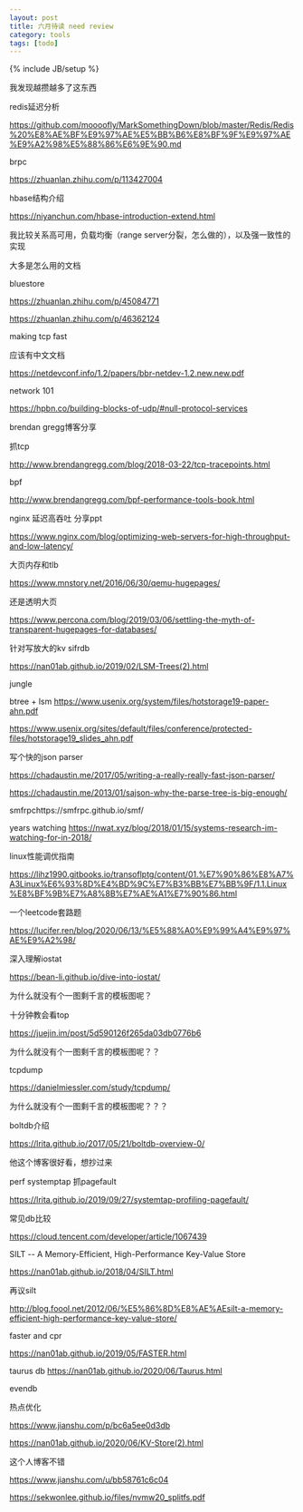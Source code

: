 ```yaml
---
layout: post
title: 六月待读 need review 
category: tools
tags: [todo]
---
```

{% include JB/setup %}



我发现越攒越多了这东西

redis延迟分析

https://github.com/moooofly/MarkSomethingDown/blob/master/Redis/Redis%20%E8%AE%BF%E9%97%AE%E5%BB%B6%E8%BF%9F%E9%97%AE%E9%A2%98%E5%88%86%E6%9E%90.md

brpc

https://zhuanlan.zhihu.com/p/113427004

hbase结构介绍

https://niyanchun.com/hbase-introduction-extend.html

我比较关系高可用，负载均衡（range server分裂，怎么做的），以及强一致性的实现

大多是怎么用的文档

bluestore

https://zhuanlan.zhihu.com/p/45084771

https://zhuanlan.zhihu.com/p/46362124

making tcp fast

应该有中文文档

https://netdevconf.info/1.2/papers/bbr-netdev-1.2.new.new.pdf

network 101

https://hpbn.co/building-blocks-of-udp/#null-protocol-services



brendan gregg博客分享

抓tcp

http://www.brendangregg.com/blog/2018-03-22/tcp-tracepoints.html

bpf

http://www.brendangregg.com/bpf-performance-tools-book.html

nginx 延迟高吞吐 分享ppt

https://www.nginx.com/blog/optimizing-web-servers-for-high-throughput-and-low-latency/

大页内存和tlb

https://www.mnstory.net/2016/06/30/qemu-hugepages/

还是透明大页

https://www.percona.com/blog/2019/03/06/settling-the-myth-of-transparent-hugepages-for-databases/



针对写放大的kv sifrdb

https://nan01ab.github.io/2019/02/LSM-Trees(2).html

jungle

btree + lsm https://www.usenix.org/system/files/hotstorage19-paper-ahn.pdf

https://www.usenix.org/sites/default/files/conference/protected-files/hotstorage19_slides_ahn.pdf

写个快的json parser

https://chadaustin.me/2017/05/writing-a-really-really-fast-json-parser/

https://chadaustin.me/2013/01/sajson-why-the-parse-tree-is-big-enough/



smfrpchttps://smfrpc.github.io/smf/

years watching https://nwat.xyz/blog/2018/01/15/systems-research-im-watching-for-in-2018/

linux性能调优指南

https://lihz1990.gitbooks.io/transoflptg/content/01.%E7%90%86%E8%A7%A3Linux%E6%93%8D%E4%BD%9C%E7%B3%BB%E7%BB%9F/1.1.Linux%E8%BF%9B%E7%A8%8B%E7%AE%A1%E7%90%86.html



一个leetcode套路题

https://lucifer.ren/blog/2020/06/13/%E5%88%A0%E9%99%A4%E9%97%AE%E9%A2%98/



深入理解iostat

https://bean-li.github.io/dive-into-iostat/

为什么就没有个一图剩千言的模板图呢？



十分钟教会看top

https://juejin.im/post/5d590126f265da03db0776b6

为什么就没有个一图剩千言的模板图呢？？



tcpdump

https://danielmiessler.com/study/tcpdump/

为什么就没有个一图剩千言的模板图呢？？？



boltdb介绍

https://lrita.github.io/2017/05/21/boltdb-overview-0/

他这个博客很好看，想抄过来

perf systemptap 抓pagefault

https://lrita.github.io/2019/09/27/systemtap-profiling-pagefault/





常见db比较

https://cloud.tencent.com/developer/article/1067439



SILT -- A Memory-Efficient, High-Performance Key-Value Store

https://nan01ab.github.io/2018/04/SILT.html



再议silt

http://blog.foool.net/2012/06/%E5%86%8D%E8%AE%AEsilt-a-memory-efficient-high-performance-key-value-store/



faster and cpr

https://nan01ab.github.io/2019/05/FASTER.html



taurus db https://nan01ab.github.io/2020/06/Taurus.html



evendb

热点优化

https://www.jianshu.com/p/bc6a5ee0d3db

https://nan01ab.github.io/2020/06/KV-Store(2).html



这个人博客不错

https://www.jianshu.com/u/bb58761c6c04



https://sekwonlee.github.io/files/nvmw20_splitfs.pdf








